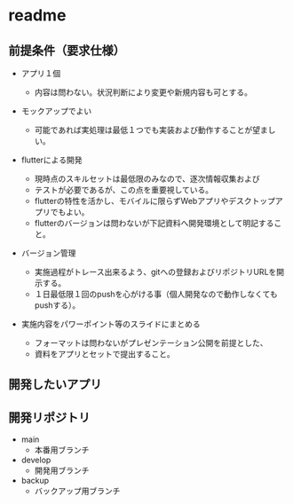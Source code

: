 
# readme

## 前提条件（要求仕様）

- アプリ１個
  - 内容は問わない。状況判断により変更や新規内容も可とする。

- モックアップでよい
  - 可能であれば実処理は最低１つでも実装および動作することが望ましい。

- flutterによる開発
  - 現時点のスキルセットは最低限のみなので、逐次情報収集および
  - テストが必要であるが、この点を重要視している。
  - flutterの特性を活かし、モバイルに限らずWebアプリやデスクトップアプリでもよい。
  - flutterのバージョンは問わないが下記資料へ開発環境として明記すること。

- バージョン管理
  - 実施過程がトレース出来るよう、gitへの登録およびリポジトリURLを開示する。
  - １日最低限１回のpushを心がける事（個人開発なので動作しなくてもpushする）。

- 実施内容をパワーポイント等のスライドにまとめる
  - フォーマットは問わないがプレゼンテーション公開を前提とした、
  - 資料をアプリとセットで提出すること。

## 開発したいアプリ

## 開発リポジトリ

- main
  - 本番用ブランチ
- develop
  - 開発用ブランチ
- backup
  - バックアップ用ブランチ